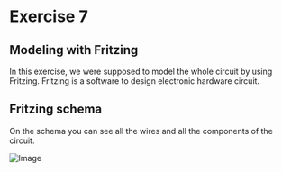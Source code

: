 # Exercise 7

## Modeling with Fritzing

In this exercise, we were supposed to model the whole circuit by using Fritzing. Fritzing is a software to design electronic hardware circuit.

## Fritzing schema

On the schema you can see all the wires and all the components of the circuit.

![Image](https://github.com/Gaffeur/IoT_TP1/blob/main/LabTwo/Exercise/7/Fritzing%20schema.PNG)

